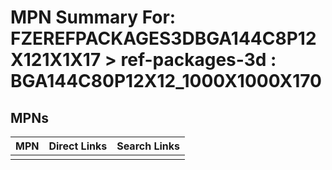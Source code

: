 



# MPN Summary For: FZEREFPACKAGES3DBGA144C8P12X121X1X17 > ref-packages-3d : BGA144C80P12X12_1000X1000X170

## MPNs
  

|MPN|Direct Links|Search Links|
| :--- | :--- | :--- |
||||

